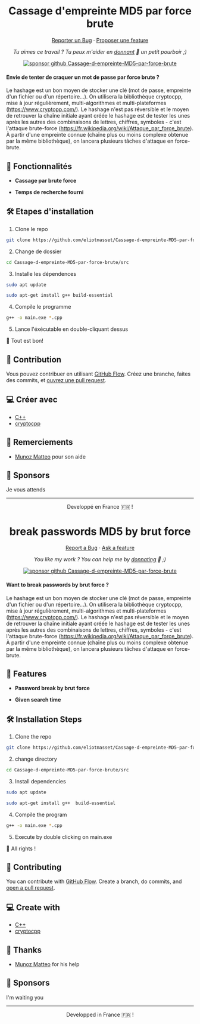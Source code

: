 <h1 align="center">
  Cassage d'empreinte MD5 par force brute
</h1>

<p align="center">
    <a href="https://github.com/eliotmasset/2048/issues/new/choose">Reporter un Bug</a>
    ·
    <a href="https://github.com/eliotmasset/2048/issues/new/choose">Proposer une feature</a>
</p>

<p align="center">
<i>Tu aimes ce travail ? Tu peux m'aider en <a href="https://paypal.me/eliotmasset/10">donnant</a>  💸 un petit pourboir ;)</i>
</p>

<p align="center">
<a href="https://www.paypal.me/eliotmasset"><img src="https://img.shields.io/badge/support-PayPal-blue?logo=PayPal&style=flat-square&label=Donate" alt="sponsor github Cassage-d-empreinte-MD5-par-force-brute"/>
</a>
</p>

#### Envie de tenter de craquer un mot de passe par force brute ?

Le hashage est un bon moyen de stocker une clé (mot de passe, empreinte d'un fichier ou d'un répertoire...). On utilisera la bibliothèque cryptocpp, mise à jour régulièrement, multi-algorithmes et multi-plateformes (https://www.cryptopp.com/). Le hashage n'est pas réversible et le moyen de retrouver la chaîne initiale ayant créée le hashage est de tester les unes après les autres des combinaisons de lettres, chiffres, symboles - c'est l'attaque brute-force (https://fr.wikipedia.org/wiki/Attaque_par_force_brute). À partir d'une empreinte connue (chaîne plus ou moins complexe obtenue par la même bibliothèque), on lancera plusieurs tâches d'attaque en force-brute.

## 🧐 Fonctionnalités

- **Cassage par brute force**

- **Temps de recherche fourni**

## 🛠️ Etapes d'installation

1. Clone le repo

```bash
git clone https://github.com/eliotmasset/Cassage-d-empreinte-MD5-par-force-brute
```

2. Change de dossier

```bash
cd Cassage-d-empreinte-MD5-par-force-brute/src
```

3. Installe les dépendences

```bash
sudo apt update

sudo apt-get install g++ build-essential
```

4. Compile le programme

```bash
g++ -o main.exe *.cpp
```

5. Lance l'éxécutable en double-cliquant dessus

🌟 Tout est bon!

## 🍰 Contribution

Vous pouvez contribuer en utilisant [GitHub Flow](https://guides.github.com/introduction/flow). Créez une branche, faites des commits, et [ouvrez une pull request](https://github.com/eliotmasset/Cassage-d-empreinte-MD5-par-force-brute/compare).

## 💻 Créer avec

- [C++](https://www.cplusplus.com/)
- [cryptocpp](https://www.cryptopp.com/)

## 🙇 Remerciements

- <a href="https://github.com/Azarote">Munoz Matteo</a> pour son aide

## 🙇 Sponsors

Je vous attends

<hr>
<p align="center">
Developpé en France 🇫🇷 !
</p>

<h1 align="center">
  break passwords MD5 by brut force
</h1>

<p align="center">
    <a href="https://github.com/eliotmasset/soundZone/issues/new/choose">Report a Bug</a>
    ·
    <a href="https://github.com/eliotmasset/soundZone/issues/new/choose">Ask a feature</a>
</p>

<p align="center">
<i>You like my work ? You can help me by <a href="https://paypal.me/eliotmasset/10">donnating</a>  💸 ;)</i>
</p>

<p align="center">
<a href="https://www.paypal.me/eliotmasset"><img src="https://img.shields.io/badge/support-PayPal-blue?logo=PayPal&style=flat-square&label=Donate" alt="sponsor github Cassage-d-empreinte-MD5-par-force-brute"/>
</a>
</p>

#### Want to break passwords by brut force ?

Le hashage est un bon moyen de stocker une clé (mot de passe, empreinte d'un fichier ou d'un répertoire...). On utilisera la bibliothèque cryptocpp, mise à jour régulièrement, multi-algorithmes et multi-plateformes (https://www.cryptopp.com/). Le hashage n'est pas réversible et le moyen de retrouver la chaîne initiale ayant créée le hashage est de tester les unes après les autres des combinaisons de lettres, chiffres, symboles - c'est l'attaque brute-force (https://fr.wikipedia.org/wiki/Attaque_par_force_brute). À partir d'une empreinte connue (chaîne plus ou moins complexe obtenue par la même bibliothèque), on lancera plusieurs tâches d'attaque en force-brute.

## 🧐 Features

- **Password break by brut force**

- **Given search time**

## 🛠️ Installation Steps

1. Clone the repo

```bash
git clone https://github.com/eliotmasset/Cassage-d-empreinte-MD5-par-force-brute
```

2. change directory

```bash
cd Cassage-d-empreinte-MD5-par-force-brute/src
```

3. Install dependencies

```bash
sudo apt update

sudo apt-get install g++  build-essential
```

4. Compile the program

```bash
g++ -o main.exe *.cpp
```

5. Execute by double clicking on main.exe

🌟 All rights !

## 🍰 Contributing

You can contribute with [GitHub Flow](https://guides.github.com/introduction/flow). Create a branch, do commits, and [open a pull request](https://github.com/eliotmasset/Cassage-d-empreinte-MD5-par-force-brute/compare).

## 💻 Create with

- [C++](https://www.cplusplus.com/)
- [cryptocpp](https://www.cryptopp.com/)

## 🙇 Thanks

- <a href="https://github.com/Azarote">Munoz Matteo</a> for his help

## 🙇 Sponsors

I'm waiting you

<hr>
<p align="center">
Developped in France 🇫🇷 !
</p>
